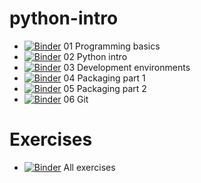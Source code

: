 # python-intro

* [![Binder](https://mybinder.org/badge_logo.svg)](https://mybinder.org/v2/gh/BelfastTechTraining/python/master?filepath=01-programming-basics%2FProgrammingBasics.ipynb) 01 Programming basics 
* [![Binder](https://mybinder.org/badge_logo.svg)](https://mybinder.org/v2/gh/BelfastTechTraining/python/master?filepath=02-python-basics%2FPythonBasics.ipynb) 02 Python intro 
* [![Binder](https://mybinder.org/badge_logo.svg)](https://mybinder.org/v2/gh/BelfastTechTraining/python/master?filepath=03-devenv-style-workflow%2FDevenvStyleWorkflow.ipynb) 03 Development environments 
* [![Binder](https://mybinder.org/badge_logo.svg)](https://mybinder.org/v2/gh/BelfastTechTraining/python/master?filepath=04-packaging-part-1%2Fmodules_and_packages.ipynb) 04 Packaging part 1 
* [![Binder](https://mybinder.org/badge_logo.svg)](https://mybinder.org/v2/gh/BelfastTechTraining/python/master?filepath=05-packaging-part-2%2Fmodules_and_packages.ipynb) 05 Packaging part 2 
* [![Binder](https://mybinder.org/badge_logo.svg)](https://mybinder.org/v2/gh/BelfastTechTraining/git/master?filepath=%2Fgit_basics.ipynb) 06 Git


# Exercises
* [![Binder](https://mybinder.org/badge_logo.svg)](https://mybinder.org/v2/gh/BelfastTechTraining/python/master?filepath=python_exercises) All exercises
